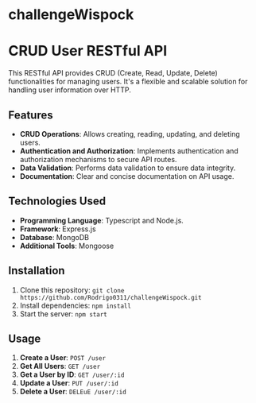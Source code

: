 # challengeWispock
# CRUD User RESTful API

This RESTful API provides CRUD (Create, Read, Update, Delete) functionalities for managing users. It's a flexible and scalable solution for handling user information over HTTP.

## Features

- **CRUD Operations**: Allows creating, reading, updating, and deleting users.
- **Authentication and Authorization**: Implements authentication and authorization mechanisms to secure API routes.
- **Data Validation**: Performs data validation to ensure data integrity.
- **Documentation**: Clear and concise documentation on API usage.

## Technologies Used

- **Programming Language**: Typescript and Node.js.
- **Framework**: Express.js
- **Database**: MongoDB
- **Additional Tools**: Mongoose

## Installation

1. Clone this repository: `git clone https://github.com/Rodrigo0311/challengeWispock.git`
2. Install dependencies: `npm install`
3. Start the server: `npm start`

## Usage

1. **Create a User**: `POST /user`
2. **Get All Users**: `GET /user`
3. **Get a User by ID**: `GET /user/:id`
4. **Update a User**: `PUT /user/:id`
5. **Delete a User**: `DELEuE /user/:id`

